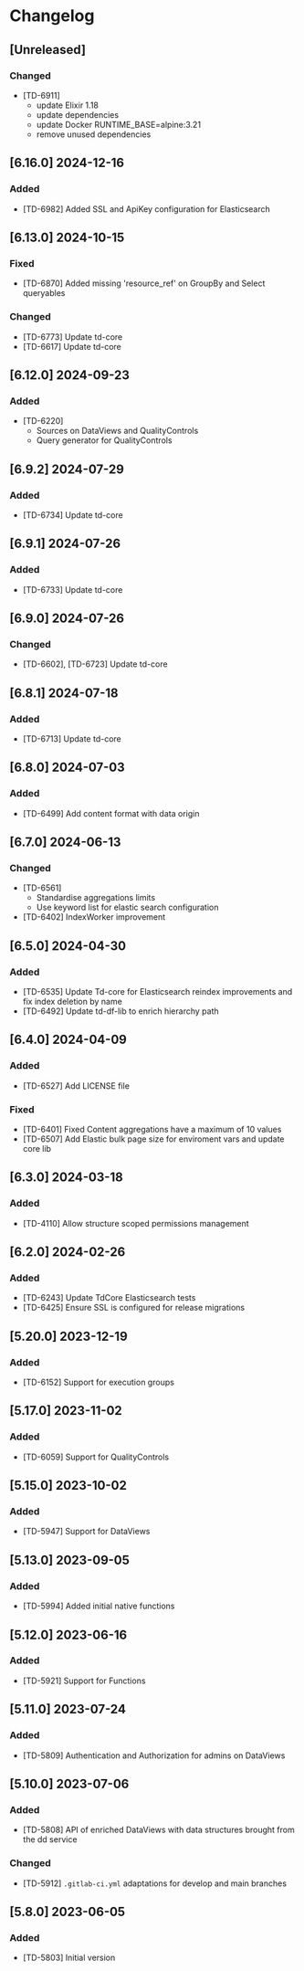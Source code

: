 # Changelog

## [Unreleased]

### Changed

- [TD-6911]
  - update Elixir 1.18
  - update dependencies
  - update Docker RUNTIME_BASE=alpine:3.21
  - remove unused dependencies

## [6.16.0] 2024-12-16

### Added

- [TD-6982] Added SSL and ApiKey configuration for Elasticsearch

## [6.13.0] 2024-10-15

### Fixed

- [TD-6870] Added missing 'resource_ref' on GroupBy and Select queryables

### Changed

- [TD-6773] Update td-core
- [TD-6617] Update td-core

## [6.12.0] 2024-09-23

### Added

- [TD-6220]
  - Sources on DataViews and QualityControls
  - Query generator for QualityControls

## [6.9.2] 2024-07-29

### Added

- [TD-6734] Update td-core

## [6.9.1] 2024-07-26

### Added

- [TD-6733] Update td-core

## [6.9.0] 2024-07-26

### Changed

- [TD-6602], [TD-6723] Update td-core

## [6.8.1] 2024-07-18

### Added

- [TD-6713] Update td-core

## [6.8.0] 2024-07-03

### Added

- [TD-6499] Add content format with data origin

## [6.7.0] 2024-06-13

### Changed

- [TD-6561]
  - Standardise aggregations limits
  - Use keyword list for elastic search configuration
- [TD-6402] IndexWorker improvement

## [6.5.0] 2024-04-30

### Added

- [TD-6535] Update Td-core for Elasticsearch reindex improvements and fix index deletion by name
- [TD-6492] Update td-df-lib to enrich hierarchy path

## [6.4.0] 2024-04-09

### Added

- [TD-6527] Add LICENSE file

### Fixed

- [TD-6401] Fixed Content aggregations have a maximum of 10 values
- [TD-6507] Add Elastic bulk page size for enviroment vars and update core lib

## [6.3.0] 2024-03-18

### Added

- [TD-4110] Allow structure scoped permissions management

## [6.2.0] 2024-02-26

### Added

- [TD-6243] Update TdCore Elasticsearch tests
- [TD-6425] Ensure SSL is configured for release migrations

## [5.20.0] 2023-12-19

### Added

- [TD-6152] Support for execution groups

## [5.17.0] 2023-11-02

### Added

- [TD-6059] Support for QualityControls

## [5.15.0] 2023-10-02

### Added

- [TD-5947] Support for DataViews

## [5.13.0] 2023-09-05

### Added

- [TD-5994] Added initial native functions

## [5.12.0] 2023-06-16

### Added

- [TD-5921] Support for Functions

## [5.11.0] 2023-07-24

### Added

- [TD-5809] Authentication and Authorization for admins on DataViews

## [5.10.0] 2023-07-06

### Added

- [TD-5808] API of enriched DataViews with data structures brought from the dd service

### Changed

- [TD-5912] `.gitlab-ci.yml` adaptations for develop and main branches

## [5.8.0] 2023-06-05

### Added

- [TD-5803] Initial version
